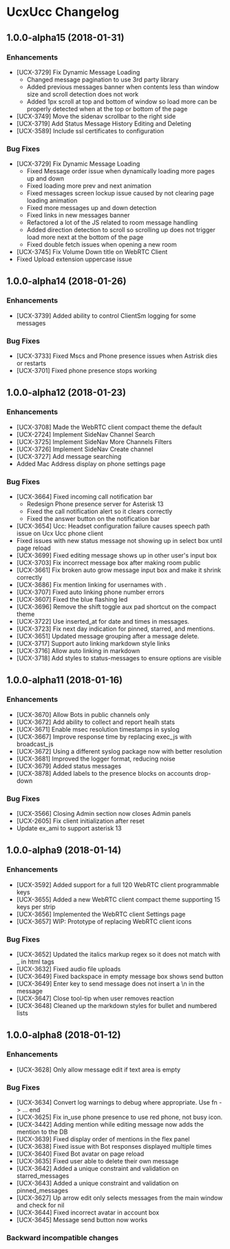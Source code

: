 # UcxUcc Changelog

## 1.0.0-alpha15 (2018-01-31)

### Enhancements

* [UCX-3729] Fix Dynamic Message Loading
  * Changed message pagination to use 3rd party library
  * Added previous messages banner when contents less than window size and scroll detection does not work
  * Added 1px scroll at top and bottom of window so load more can be properly detected when at the top or bottom of the page
* [UCX-3749] Move the sidenav scrollbar to the right side
* [UCX-3719] Add Status Message History Editing and Deleting
* [UCX-3589] Include ssl certificates to configuration

### Bug Fixes

* [UCX-3729] Fix Dynamic Message Loading
  * Fixed Message order issue when dynamically loading more pages up and down
  * Fixed loading more prev and next animation
  * Fixed messages screen lockup issue caused by not clearing page loading animation
  * Fixed more messages up and down detection
  * Fixed links in new messages banner
  * Refactored a lot of the JS related to room message handling
  * Added direction detection to scroll so scrolling up does not trigger load more next at the bottom of the page
  * Fixed double fetch issues when opening a new room
* [UCX-3745] Fix Volume Down title on WebRTC Client
* Fixed Upload extension uppercase issue

## 1.0.0-alpha14 (2018-01-26)

### Enhancements

* [UCX-3739] Added ability to control ClientSm logging for some messages

### Bug Fixes

* [UCX-3733] Fixed Mscs and Phone presence issues when Astrisk dies or restarts
* [UCX-3701] Fixed phone presence stops working

## 1.0.0-alpha12 (2018-01-23)

### Enhancements

* [UCX-3708] Made the WebRTC client compact theme the default
* [UCX-2724] Implement SideNav Channel Search
* [UCX-3725] Implement SideNav More Channels Filters
* [UCX-3726] Implement SideNav Create channel
* [UCX-3727] Add message searching
* Added Mac Address display on phone settings page

### Bug Fixes

* [UCX-3664] Fixed incoming call notification bar
  * Redesign Phone presence server for Asterisk 13
  * Fixed the call notification alert so it clears correctly
  * Fixed the answer button on the notification bar
* [UCX-3654] Ucc: Headset configuration failure causes speech path issue on Ucx Ucc phone client
* Fixed issues with new status message not showing up in select box until page reload
* [UCX-3699] Fixed editing message shows up in other user's input box
* [UCX-3703] Fix incorrect message box after making room public
* [UCX-3661] Fix broken auto grow message input box and make it shrink correctly
* [UCX-3686] Fix mention linking for usernames with .
* [UCX-3707] Fixed auto linking phone number errors
* [UCX-3607] Fixed the blue flashing led
* [UCX-3696] Remove the shift toggle aux pad shortcut on the compact theme
* [UCX-3722] Use inserted_at for date and times in messages.
* [UCX-3723] Fix next day indication for pinned, starred, and mentions.
* [UCX-3651] Updated message grouping after a message delete.
* [UCX-3717] Support auto linking markdown style links
* [UCX-3716] Allow auto linking in markdown
* [UCX-3718] Add styles to status-messages to ensure options are visible

## 1.0.0-alpha11 (2018-01-16)

### Enhancements

* [UCX-3670] Allow Bots in public channels only
* [UCX-3672] Add ability to collect and report healh stats
* [UCX-3671] Enable msec resolution timestamps in syslog
* [UCX-3667] Improve response time by replacing exec_js with broadcast_js
* [UCX-3672] Using a different syslog package now with better resolution
* [UCX-3681] Improved the logger format, reducing noise
* [UCX-3679] Added status messages
* [UCX-3878] Added labels to the presence blocks on accounts drop-down

### Bug Fixes

* [UCX-3566] Closing Admin section now closes Admin panels
* [UCX-2605] Fix client initialization after reset
* Update ex_ami to support asterisk 13

## 1.0.0-alpha9 (2018-01-14)

### Enhancements

* [UCX-3592] Added support for a full 120 WebRTC client programmable keys
* [UCX-3655] Added a new WebRTC client compact theme supporting 15 keys per strip
* [UCX-3656] Implemented the WebRTC client Settings page
* [UCX-3657] WIP: Prototype of replacing WebRTC client icons

### Bug Fixes

* [UCX-3652] Updated the italics markup regex so it does not match with _ in html tags
* [UCX-3632] Fixed audio file uploads
* [UCX-3649] Fixed backspace in empty message box shows send button
* [UCX-3649] Enter key to send message does not insert a \n in the message
* [UCX-3647] Close tool-tip when user removes reaction
* [UCX-3648] Cleaned up the markdown styles for bullet and numbered lists

## 1.0.0-alpha8 (2018-01-12)

### Enhancements

* [UCX-3628] Only allow message edit if text area is empty

### Bug Fixes

* [UCX-3634] Convert log warnings to debug where appropriate. Use fn -> ... end
* [UCX-3625] Fix in_use phone presence to use red phone, not busy icon.
* [UCX-3442] Adding mention while editing message now adds the mention to the DB
* [UCX-3639] Fixed display order of mentions in the flex panel
* [UCX-3638] Fixed issue with Bot responses displayed multiple times
* [UCX-3640] Fixed Bot avatar on page reload
* [UCX-3635] Fixed user able to delete their own message
* [UCX-3642] Added a unique constraint and validation on starred_messages
* [UCX-3643] Added a unique constraint and validation on pinned_messages
* [UCX-3627] Up arrow edit only selects messages from the main window and check for nil
* [UCX-3644] Fixed incorrect avatar in account box
* [UCX-3645] Message send button now works

### Backward incompatible changes
